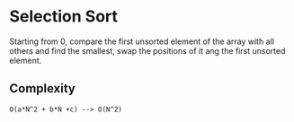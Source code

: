 # Selection Sort

Starting from 0, compare the first unsorted element of the array with all others and find the smallest, swap the positions of it ang the first unsorted element.

## Complexity
`
O(a*N^2 + b*N +c) --> O(N^2)
`

